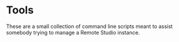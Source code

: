 # Tools

These are a small collection of command line scripts meant to assist somebody trying to manage a Remote Studio instance.
